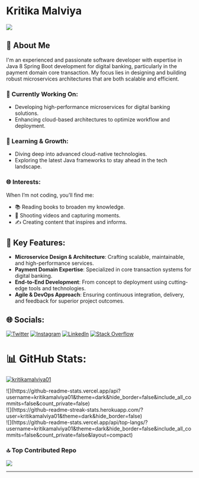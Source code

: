 # Kritika Malviya

[![](https://visitcount.itsvg.in/api?id=kritikamalviya01&icon=0&color=0)](https://visitcount.itsvg.in)

## 🌟 About Me
I'm an experienced and passionate software developer with expertise in Java 8 Spring Boot development for digital banking, particularly in the payment domain core transaction. My focus lies in designing and building robust microservices architectures that are both scalable and efficient.

### 🔭 Currently Working On:
- Developing high-performance microservices for digital banking solutions.
- Enhancing cloud-based architectures to optimize workflow and deployment.

### 🌱 Learning & Growth:
- Diving deep into advanced cloud-native technologies.
- Exploring the latest Java frameworks to stay ahead in the tech landscape.

### 🌐 Interests:
When I’m not coding, you’ll find me:
- 📚 Reading books to broaden my knowledge.
- 🎥 Shooting videos and capturing moments.
- ✍️ Creating content that inspires and informs.

## 💼 Key Features:
- **Microservice Design & Architecture**: Crafting scalable, maintainable, and high-performance services.
- **Payment Domain Expertise**: Specialized in core transaction systems for digital banking.
- **End-to-End Development**: From concept to deployment using cutting-edge tools and technologies.
- **Agile & DevOps Approach**: Ensuring continuous integration, delivery, and feedback for superior project outcomes.

## 🌐 Socials:
[![Twitter](https://img.shields.io/badge/Twitter-%231DA1F2.svg?logo=Twitter&logoColor=white)](https://twitter.com/MalviyaKritika1) [![Instagram](https://img.shields.io/badge/Instagram-%23E4405F.svg?logo=Instagram&logoColor=white)](https://instagram.com/kritikamalviya01) [![LinkedIn](https://img.shields.io/badge/LinkedIn-%230077B5.svg?logo=linkedin&logoColor=white)](https://linkedin.com/in/kritika-malviya) [![Stack Overflow](https://img.shields.io/badge/-Stackoverflow-FE7A16?logo=stack-overflow&logoColor=white)](https://stackoverflow.com/users/21192975/kritika-malviya) 


# 📊 GitHub Stats:
<p align="left"> <a href="https://github.com/ryo-ma/github-profile-trophy"><img src="https://github-profile-trophy.vercel.app/?username=kritikamalviya01&theme=dark&hide_border=false" alt="kritikamalviya01" /></a> </p>
![](https://github-readme-stats.vercel.app/api?username=kritikamalviya01&theme=dark&hide_border=false&include_all_commits=false&count_private=false)<br/>
![](https://github-readme-streak-stats.herokuapp.com/?user=kritikamalviya01&theme=dark&hide_border=false)<br/>
![](https://github-readme-stats.vercel.app/api/top-langs/?username=kritikamalviya01&theme=dark&hide_border=false&include_all_commits=false&count_private=false&layout=compact)

### 🔝 Top Contributed Repo
![](https://github-contributor-stats.vercel.app/api?username=kritikamalviya01&limit=5&theme=tokyonight&combine_all_yearly_contributions=true)

---

